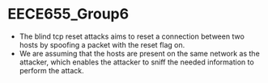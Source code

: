 # EECE655_Group6

- The blind tcp reset attacks aims to reset a connection between two hosts by spoofing a packet with the reset flag on.
- We are assuming that the hosts are present on the same network as the attacker, which enables the attacker to sniff the needed information to perform the attack.


